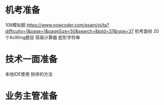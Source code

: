 # 机考准备
108模拟题 https://www.nowcoder.com/exam/oj/ta?difficulty=1&page=1&pageSize=50&search=&tpId=37&type=37 
机考面经
20个AcWing题目
简易计算器
蛇形字符串

# 技术一面准备
本地IDE使用
排序的方法

# 业务主管准备